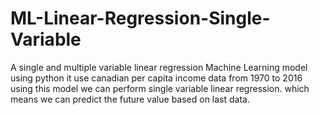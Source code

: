 # ML-Linear-Regression-Single-Variable
A single and multiple variable linear regression Machine Learning  model  using python 
it use canadian per capita income data from 1970 to 2016 using this model we can perform single variable linear regression.
which means we can predict the future value based on last data.

